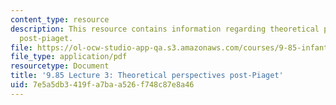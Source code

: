 ```yaml
---
content_type: resource
description: This resource contains information regarding theoretical perspectives
  post-piaget.
file: https://ol-ocw-studio-app-qa.s3.amazonaws.com/courses/9-85-infant-and-early-childhood-cognition-fall-2012/7e5a5db3419fa7baa526f748c87e8a46_MIT9_85F12_lec3_post-piag.pdf
file_type: application/pdf
resourcetype: Document
title: '9.85 Lecture 3: Theoretical perspectives post-Piaget'
uid: 7e5a5db3-419f-a7ba-a526-f748c87e8a46
---
```


